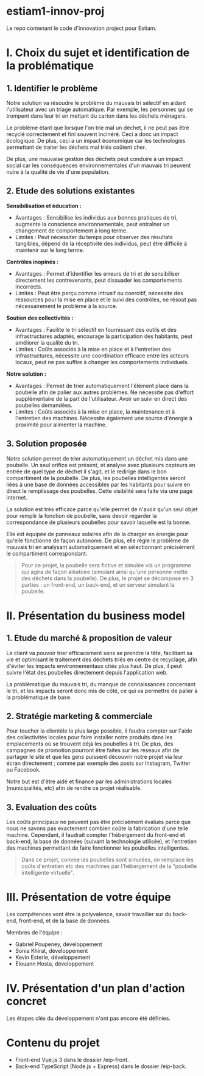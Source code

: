 # estiam1-innov-proj
Le repo contenant le code d'innovation project pour Estiam.


# I. Choix du sujet et identification de la problématique

## 1. Identifier le problème

Notre solution va résoudre le problème du mauvais tri sélectif en aidant l'utilisateur avec un triage automatique.
Par exemple, les personnes qui se trompent dans leur tri en mettant du carton dans les déchets ménagers.

Le problème étant que lorsque l'on trie mal un déchet, il ne peut pas être recyclé correctement et fini souvent incinéré.
Ceci a donc un impact écologique.
De plus, ceci a un impact économique car les technologies permettant de traiter les déchets mal triés coûtent cher.

De plus, une mauvaise gestion des déchets peut conduire à un impact social car les conséquences environnementales d'un mauvais tri peuvent nuire à la qualité de vie d'une population.

## 2. Etude des solutions existantes

**Sensibilisation et éducation :**
- Avantages : Sensibilise les individus aux bonnes pratiques de tri, augmente la conscience environnementale, peut entraîner un changement de comportement à long terme.
- Limites : Peut nécessiter du temps pour observer des résultats tangibles, dépend de la réceptivité des individus, peut être difficile à maintenir sur le long terme.

**Contrôles inopinés :**
- Avantages : Permet d'identifier les erreurs de tri et de sensibiliser directement les contrevenants, peut dissuader les comportements incorrects.
- Limites : Peut être perçu comme intrusif ou coercitif, nécessite des ressources pour la mise en place et le suivi des contrôles, ne résout pas nécessairement le problème à la source.

**Soutien des collectivités :**
- Avantages : Facilite le tri sélectif en fournissant des outils et des infrastructures adaptés, encourage la participation des habitants, peut améliorer la qualité du tri.
- Limites : Coûts associés à la mise en place et à l'entretien des infrastructures, nécessite une coordination efficace entre les acteurs locaux, peut ne pas suffire à changer les comportements individuels.

**Notre solution :**
- Avantages : Permet de trier automatiquement l'élément placé dans la poubelle afin de palier aux autres problèmes. Ne nécessite pas d'effort supplémentaire de la part de l'utilisateur. Avoir un suivi en direct des poubelles demandées.
- Limites : Coûts associés à la mise en place, la maintenance et à l'entretien des machines. Nécessite également une source d'énergie à proximité pour alimenter la machine.

## 3. Solution proposée

Notre solution permet de trier automatiquement un déchet mis dans une poubelle. Un seul orifice est présent, et analyse avec plusieurs capteurs en entrée de quel type de déchet il s'agit, et le redirige dans le bon compartiment de la poubelle.
De plus, les poubelles intelligentes seront liées à une base de données accessibles par les habitants pour suivre en direct le remplissage des poubelles. Cette visibilité sera faite via une page internet.

La solution est très efficace parce qu'elle permet de n'avoir qu'un seul objet pour remplir la fonction de poubelle, sans devoir regarder la correspondance de plusieurs poubelles pour savoir laquelle est la bonne.

Elle est équipée de panneaux solaires afin de la charger en énergie pour qu'elle fonctionne de façon autonome.
De plus, elle règle le problème de mauvais tri en analysant automatiquement et en sélectionnant précisément le compartiment correspondant.

> Pour ce projet, la poubelle sera fictive et simulée via un programme qui agira de façon aléatoire (simulant ainsi qu'une personne mette des déchets dans la poubelle). De plus, le projet se décompose en 3 parties : un front-end, un back-end, et un serveur simulant la poubelle.

# II. Présentation du business model

## 1. Etude du marché & proposition de valeur

Le client va pouvoir trier efficacement sans se prendre la tête, facilitant sa vie et optimisant le traitement des déchets triés en centre de recyclage, afin d'éviter les impacts environnementaux cités plus haut. De plus, il peut suivre l'état des poubelles directement depuis l'application web.

La problématique du mauvais tri, du manque de connaissances concernant le tri, et les impacts seront donc mis de côté, ce qui va permettre de palier à la problématique de base.

## 2. Stratégie marketing & commerciale

Pour toucher la clientèle la plus large possible, il faudra compter sur l'aide des collectivités locales pour faire installer notre produits dans les emplacements où se trouvent déjà les poubelles à tri. De plus, des campagnes de promotion pourront être faites sur les réseaux afin de partager le site et que les gens puissent découvrir notre projet via leur écran directement ; comme par exemple des posts sur Instagram, Twitter ou Facebook.

Notre but est d'être aidé et financé par les administrations locales (municipalités, etc) afin de rendre ce projet réalisable.

## 3. Evaluation des coûts

Les coûts principaux ne peuvent pas être précisément évalués parce que nous ne savons pas exactement combien coûte la fabrication d'une telle machine. Cependant, il faudrait compter l'hébergement du front-end et back-end, la base de données (suivant la technologie utilisée), et l'entretien des machines permettant de faire fonctionner les poubelles intelligentes. 

> Dans ce projet, comme les poubelles sont simulées, on remplace les coûts d'entretien etc des machines par l'hébergement de la "poubelle intelligente virtuelle".

# III. Présentation de votre équipe

Les compétences vont être la polyvalence, savoir travailler sur du back-end, front-end, et de la base de données.

Membres de l'équipe :
- Gabriel Poupeney, développement
- Sonia Khirat, développement
- Kevin Esterle, développement
- Elouann Hosta, développement

# IV. Présentation d'un plan d'action concret

Les étapes clés du développement n'ont pas encore été définies.

###

# Contenu du projet

- Front-end Vue.js 3 dans le dossier /eip-front.
- Back-end TypeScript (Node.js + Express) dans le dossier /eip-back.
